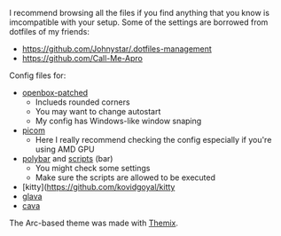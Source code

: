 I recommend browsing all the files if you find anything that you know is imcompatible with your setup.
Some of the settings are borrowed from dotfiles of my friends:
- https://github.com/Johnystar/.dotfiles-management
- https://github.com/Call-Me-Apro

Config files for:
- [openbox-patched](https://github.com/dylanaraps/openbox-patched)
  - Inclueds rounded corners 
  - You may want to change autostart
  - My config has Windows-like window snaping
- [picom](https://github.com/yshui/picom)
  - Here I really recommend checking the config especially if you're using AMD GPU
- [polybar](https://github.com/polybar/polybar) and [scripts](https://github.com/polybar/polybar-scripts) (bar)
  - You might check some settings
  - Make sure the scripts are allowed to be executed
- [kitty](https://github.com/kovidgoyal/kitty
- [glava](https://github.com/jarcode-foss/glava)
- [cava](https://github.com/karlstav/cava)

The Arc-based theme was made with [Themix](https://github.com/themix-project/oomox).
